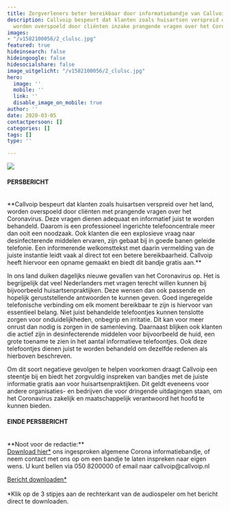 ```yaml
---
title: Zorgverleners beter bereikbaar door informatiebandje van Callvoip
description: Callvoip bespeurt dat klanten zoals huisartsen verspreid over het land,
  worden overspoeld door cliënten inzake prangende vragen over het Coronavirus.
images:
- "/v1582100056/2_clulsc.jpg"
featured: true
hideinsearch: false
hideingoogle: false
hidesocialshare: false
image_uitgelicht: "/v1582100056/2_clulsc.jpg"
hero:
  image: ''
  mobile: ''
  link: ''
  disable_image_on_mobile: true
author: ''
date: 2020-03-05
contactpersoon: []
categories: []
tags: []
type: ''

---
```

![](https://res.cloudinary.com/callvoip/image/upload/v1562335206/2_clulsc.jpg)

#### PERSBERICHT
<br>
**Callvoip bespeurt dat klanten zoals huisartsen verspreid over het land, worden overspoeld door cliënten met prangende vragen over het Coronavirus. Deze vragen dienen adequaat en informatief juist te worden behandeld. Daarom is een professioneel ingerichte telefooncentrale meer dan ooit een noodzaak. Ook klanten die een explosieve vraag naar desinfecterende middelen ervaren, zijn gebaat bij in goede banen geleide telefonie. Een informerende welkomsttekst met daarin vermelding van de juiste instantie leidt vaak al direct tot een betere bereikbaarheid. Callvoip heeft hiervoor een opname gemaakt en biedt dit bandje gratis aan.**

In ons land duiken dagelijks nieuwe gevallen van het Coronavirus op. Het is begrijpelijk dat veel Nederlanders met vragen terecht willen kunnen bij bijvoorbeeld huisartsenpraktijken. Deze wensen dan ook passende en hopelijk geruststellende antwoorden te kunnen geven. Goed ingeregelde telefonische verbinding om elk moment bereikbaar te zijn is hiervoor van essentieel belang. Niet juist behandelde telefoontjes kunnen tenslotte zorgen voor onduidelijkheden, onbegrip en irritatie. Dit kan voor meer onrust dan nodig is zorgen in de samenleving. Daarnaast blijken ook klanten die actief zijn in desinfecterende middelen voor bijvoorbeeld de huid, een grote toename te zien in het aantal informatieve telefoontjes. Ook deze telefoontjes dienen juist te worden behandeld om dezelfde redenen als hierboven beschreven.

Om dit soort negatieve gevolgen te helpen voorkomen draagt Callvoip een steentje bij en biedt het zorgvuldig inspreken van bandjes met de juiste informatie gratis aan voor huisartsenpraktijken. Dit geldt eveneens voor andere organisaties- en bedrijven die voor dringende uitdagingen staan, om het Coronavirus zakelijk en maatschappelijk verantwoord het hoofd te kunnen bieden. 
<br>
#### EINDE PERSBERICHT
<br>
**Noot voor de redactie:**<br>
<a href="https://files.callvoip.nl/downloads/coronamelding.mp3" target="_blank">Download hier*</a> ons ingesproken algemene Corona informatiebandje, of neem contact met ons op om een bandje te laten inspreken naar eigen wens. U kunt bellen via 050 8200000 of email naar callvoip@callvoip.nl

<a href="https://files.callvoip.nl/downloads/coronamelding.mp3" target="_blank" class="button">Bericht downloaden*</a><br><br>
*Klik op de 3 stipjes aan de rechterkant van de audiospeler om het bericht direct te downloaden.
